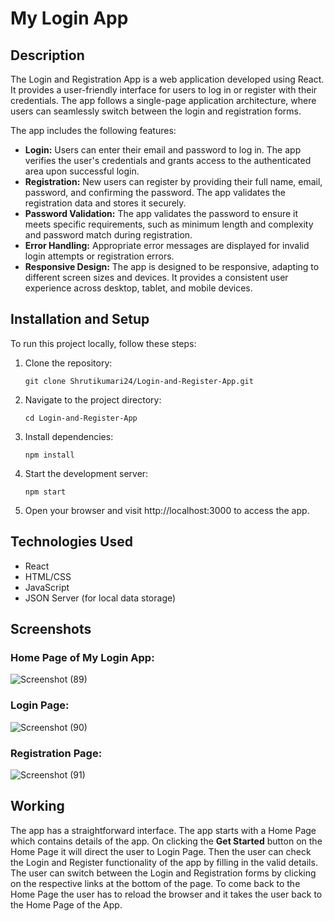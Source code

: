 # My Login App

## Description

The Login and Registration App is a web application developed using React. It provides a user-friendly interface for users to log in or register with their credentials. The app follows a single-page application architecture, where users can seamlessly switch between the login and registration forms.

The app includes the following features:

- **Login:** Users can enter their email and password to log in. The app verifies the user's credentials and grants access to the authenticated area upon successful login.
- **Registration:** New users can register by providing their full name, email, password, and confirming the password. The app validates the registration data and stores it securely.
- **Password Validation:** The app validates the password to ensure it meets specific requirements, such as minimum length and complexity and password match during registration.
- **Error Handling:** Appropriate error messages are displayed for invalid login attempts or registration errors.
- **Responsive Design:** The app is designed to be responsive, adapting to different screen sizes and devices. It provides a consistent user experience across desktop, tablet, and mobile devices.

## Installation and Setup

To run this project locally, follow these steps:

1. Clone the repository:
   ```shell
   git clone Shrutikumari24/Login-and-Register-App.git
2. Navigate to the project directory:
   ```shell
   cd Login-and-Register-App
3. Install dependencies:
   ```shell
   npm install
4. Start the development server:
   ```shell
   npm start
5. Open your browser and visit http://localhost:3000 to access the app.

## Technologies Used

- React
- HTML/CSS
- JavaScript
- JSON Server (for local data storage)

## Screenshots

### Home Page of My Login App:
![Screenshot (89)](https://github.com/Shrutikumari24/Login-and-Register-App/assets/102343505/169c96fe-de02-478d-b25d-264d96005169)

### Login Page:
![Screenshot (90)](https://github.com/Shrutikumari24/Login-and-Register-App/assets/102343505/8e45de9a-37d2-4184-9234-4367860e0b94)

### Registration Page:
![Screenshot (91)](https://github.com/Shrutikumari24/Login-and-Register-App/assets/102343505/e9889857-0d63-4197-9f67-90ca9a37eb1b)

## Working

The app has a straightforward interface. The app starts with a Home Page which contains details of the app. On clicking the **Get Started** button on the Home Page it will direct the user to Login Page. Then the user can check the Login and Register functionality of the app by filling in the valid details. The user can switch between the Login and Registration forms by clicking on the respective links at the bottom of the page. To come back to the Home Page the user has to reload the browser and it takes the user back to the Home Page of the App.
